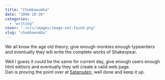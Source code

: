 ```yaml
---
title: "Chumbawumba"
date: "2006-10-28"
categories: 
  - "writing"
cover: "./src/images/image-not-found.png"
slug: "chumbawumba"
---
```


We all know the age old theory; give enough monkies enough typewriters and eventually they will write the complete works of Shakespear.

Well I guess it could be the same for current day, give enough users enough html editiors and eventually they will create a valid web page.  
Dan is proving the point over at [Satansden](http://www.satansden.co.uk), well done and keep it up.
